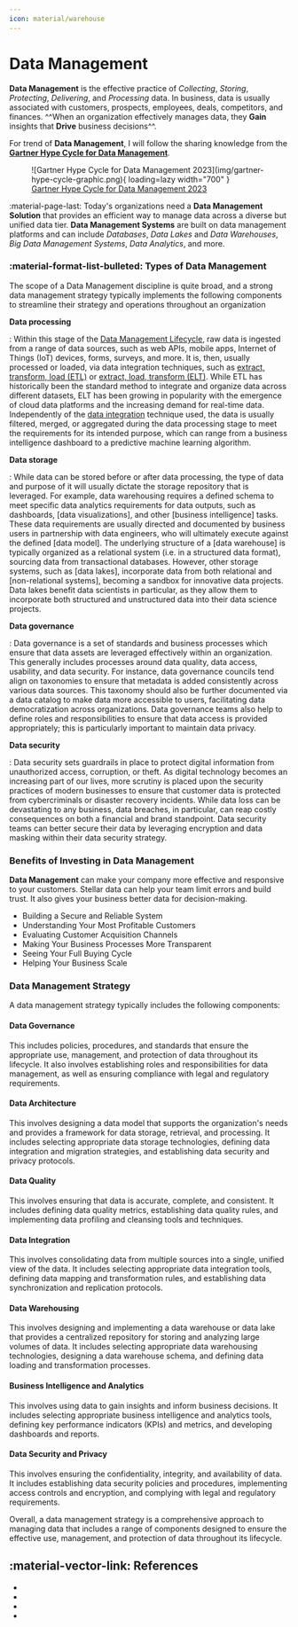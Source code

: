 ```yaml
---
icon: material/warehouse
---
```


# Data Management

**Data Management** is the effective practice of _Collecting_, _Storing_, _Protecting_,
_Delivering_, and _Processing_ data.
In business, data is usually associated with customers, prospects, employees, deals,
competitors, and finances. ^^When an organization effectively manages data,
they **Gain** insights that **Drive** business decisions^^.

For trend of **Data Management**, I will follow the sharing knowledge
from the **[Gartner Hype Cycle for Data Management](https://www.gartner.com/en)**.

<figure markdown="span">
  ![Gartner Hype Cycle for Data Management 2023](img/gartner-hype-cycle-graphic.png){ loading=lazy width="700" }
  <figcaption><a href="https://www.gartner.com/en/documents/4573399">Gartner Hype Cycle for Data Management 2023</a></figcaption>
</figure>

:material-page-last: Today's organizations need a **Data Management Solution**
that provides an efficient way to manage data across a diverse but unified data tier.
**Data Management Systems** are built on data management platforms and can include
_Databases_, _Data Lakes_ and _Data Warehouses_, _Big Data Management Systems_,
_Data Analytics_, and more.

### :material-format-list-bulleted: Types of Data Management

The scope of a Data Management discipline is quite broad, and a strong data management
strategy typically implements the following components to streamline their strategy
and operations throughout an organization

**Data processing**

:   Within this stage of the [Data Management Lifecycle](https://www.ibm.com/topics/data-lifecycle-management),
    raw data is ingested from a range of data sources, such as web APIs, mobile apps,
    Internet of Things (IoT) devices, forms, surveys, and more. It is, then, usually
    processed or loaded, via data integration techniques, such as [extract, transform,
    load (ETL)](https://www.ibm.com/topics/etl) or [extract, load, transform (ELT)](https://www.ibm.com/topics/elt).
    While ETL has historically been the standard method to integrate and organize
    data across different datasets, ELT has been growing in popularity with the emergence
    of cloud data platforms and the increasing demand for real-time data. Independently
    of the [data integration](https://www.ibm.com/analytics/data-integration) technique
    used, the data is usually filtered, merged,
    or aggregated during the data processing stage to meet the requirements for its
    intended purpose, which can range from a business intelligence dashboard to a
    predictive machine learning algorithm.

**Data storage**

:   While data can be stored before or after data processing, the type of data and
    purpose of it will usually dictate the storage repository that is leveraged.
    For example, data warehousing requires a defined schema to meet specific data
    analytics requirements for data outputs, such as dashboards, [data visualizations],
    and other [business intelligence] tasks. These data requirements are usually directed
    and documented by business users in partnership with data engineers, who will
    ultimately execute against the defined [data model]. The underlying structure of
    a [data warehouse] is typically organized as a relational system (i.e. in a structured data format),
    sourcing data from transactional databases. However, other storage systems,
    such as [data lakes], incorporate data from both relational and [non-relational systems],
    becoming a sandbox for innovative data projects. Data lakes benefit data scientists
    in particular, as they allow them to incorporate both structured and unstructured
    data into their data science projects.

**Data governance**

:   Data governance is a set of standards and business processes which ensure that
    data assets are leveraged effectively within an organization. This generally
    includes processes around data quality, data access, usability, and data security.
    For instance, data governance councils tend align on taxonomies to ensure that
    metadata is added consistently across various data sources. This taxonomy should
    also be further documented via a data catalog to make data more accessible to users,
    facilitating data democratization across organizations. Data governance teams
    also help to define roles and responsibilities to ensure that data access is provided
    appropriately; this is particularly important to maintain data privacy.

**Data security**

:   Data security sets guardrails in place to protect digital information from unauthorized
    access, corruption, or theft. As digital technology becomes an increasing part
    of our lives, more scrutiny is placed upon the security practices of modern businesses
    to ensure that customer data is protected from cybercriminals or disaster recovery
    incidents. While data loss can be devastating to any business, data breaches,
    in particular, can reap costly consequences on both a financial and brand standpoint.
    Data security teams can better secure their data by leveraging encryption and
    data masking within their data security strategy.

### Benefits of Investing in Data Management

**Data Management** can make your company more effective and responsive to your
customers. Stellar data can help your team limit errors and build trust. It also
gives your business better data for decision-making.

- Building a Secure and Reliable System
- Understanding Your Most Profitable Customers
- Evaluating Customer Acquisition Channels
- Making Your Business Processes More Transparent
- Seeing Your Full Buying Cycle
- Helping Your Business Scale

### Data Management Strategy

A data management strategy typically includes the following components:

#### Data Governance

This includes policies, procedures, and standards that ensure the appropriate use,
management, and protection of data throughout its lifecycle. It also involves
establishing roles and responsibilities for data management, as well as ensuring
compliance with legal and regulatory requirements.

#### Data Architecture

This involves designing a data model that supports the organization's needs and
provides a framework for data storage, retrieval, and processing. It includes
selecting appropriate data storage technologies, defining data integration and
migration strategies, and establishing data security and privacy protocols.

#### Data Quality

This involves ensuring that data is accurate, complete, and consistent. It includes
defining data quality metrics, establishing data quality rules, and implementing
data profiling and cleansing tools and techniques.

#### Data Integration

This involves consolidating data from multiple sources into a single, unified view
of the data. It includes selecting appropriate data integration tools, defining
data mapping and transformation rules, and establishing data synchronization and
replication protocols.

#### Data Warehousing

This involves designing and implementing a data warehouse or data lake that provides
a centralized repository for storing and analyzing large volumes of data. It
includes selecting appropriate data warehousing technologies, designing a data
warehouse schema, and defining data loading and transformation processes.

#### Business Intelligence and Analytics

This involves using data to gain insights and inform business decisions. It includes
selecting appropriate business intelligence and analytics tools, defining key performance
indicators (KPIs) and metrics, and developing dashboards and reports.

#### Data Security and Privacy

This involves ensuring the confidentiality, integrity, and availability of data.
It includes establishing data security policies and procedures, implementing access
controls and encryption, and complying with legal and regulatory requirements.

Overall, a data management strategy is a comprehensive approach to managing data
that includes a range of components designed to ensure the effective use, management,
and protection of data throughout its lifecycle.

## :material-vector-link: References

- [](https://www.oracle.com/database/what-is-data-management/)
- [](https://blog.hubspot.com/website/data-management)
- [](https://www.tibco.com/reference-center/what-is-data-management)
- [](https://a16z.com/2020/10/15/emerging-architectures-for-modern-data-infrastructure/)
